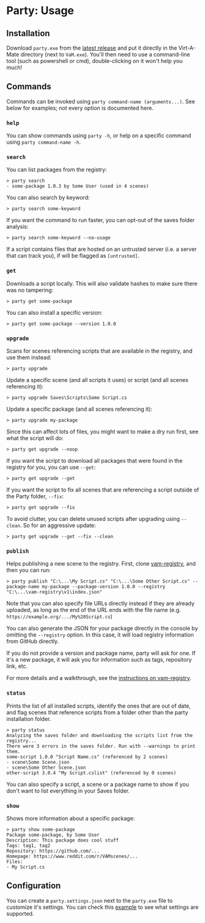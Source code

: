 # Party: Usage

## Installation

Download `party.exe` from the [latest release](https://github.com/vam-community/vam-party/releases) and put it directly in the Virt-A-Mate directory (next to `VaM.exe`). You'll then need to use a command-line tool (such as powershell or cmd), double-clicking on it won't help you much!

## Commands

Commands can be invoked using `party command-name (arguments...)`. See below for examples; not every option is documented here.

### `help`

You can show commands using `party -h`, or help on a specific command using `party command-name -h`.

### `search`

You can list packages from the registry:

    > party search
    - some-package 1.0.3 by Some User (used in 4 scenes)

You can also search by keyword:

    > party search some-keyword

If you want the command to run faster, you can opt-out of the saves folder analysis:

    > party search some-keyword --no-usage

If a script contains files that are hosted on an untrusted server (i.e. a server that can track you), if will be flagged as `[untrusted]`.

### `get`

Downloads a script locally. This will also validate hashes to make sure there was no tampering:

    > party get some-package

You can also install a specific version:

    > party get some-package --version 1.0.0

### `upgrade`

Scans for scenes referencing scripts that are available in the registry, and use them instead:

    > party upgrade

Update a specific scene (and all scripts it uses) or script (and all scenes referencing it):

    > party upgrade Saves\Scripts\Some Script.cs

Update a specific package (and all scenes referencing it):

    > party upgrade my-package

Since this can affect lots of files, you might want to make a dry run first, see what the script will do:

    > party get upgrade --noop

If you want the script to download all packages that were found in the registry for you, you can use `--get`:

    > party get upgrade --get

If you want the script to fix all scenes that are referencing a script outside of the Party folder, `--fix`:

    > party get upgrade --fix

To avoid clutter, you can delete unused scripts after upgrading using `--clean`. So for an aggressive update:

    > party get upgrade --get --fix --clean

### `publish`

Helps publishing a new scene to the registry. First, clone [vam-registry](https://github.com/vam-community/vam-registry), and then you can run:

    > party publish "C:\...\My Script.cs" "C:\...\Some Other Script.cs" --package-name my-package --package-version 1.0.0 --registry "C:\...\vam-registry\v1\index.json"

Note that you can also specify file URLs directly instead if they are already uploaded, as long as the end of the URL ends with the file name (e.g. `https://example.org/.../My%20Script.cs`)

You can also generate the JSON for your package directly in the console by omitting the `--registry` option. In this case, it will load registry information from GitHub directly.

If you do not provide a version and package name, party will ask for one. If it's a new package, it will ask you for information such as tags, repository link, etc.

For more details and a walkthrough, see the [instructions on vam-registry](https://github.com/vam-community/vam-registry/blob/master/INSTRUCTIONS.md).

### `status`

Prints the list of all installed scripts, identify the ones that are out of date, and flag scenes that reference scripts from a folder other than the party installation folder.

    > party status
    Analyzing the saves folder and downloading the scripts list from the registry...
    There were 3 errors in the saves folder. Run with --warnings to print them.
    some-script 1.0.0 "Script Name.cs" (referenced by 2 scenes)
    - scene\Some Scene.json
    - scene\Some Other Scene.json
    other-script 3.0.4 "My Script.cslist" (referenced by 0 scenes)

You can also specify a script, a scene or a package name to show if you don't want to list everything in your Saves folder.

### `show`

Shows more information about a specific package:

    > party show some-package
    Package some-package, by Some User
    Description: This package does cool stuff
    Tags: tag1, tag2
    Repository: https://github.com/...
    Homepage: https://www.reddit.com/r/VAMscenes/...
    Files:
    - My Script.cs

## Configuration

You can create a `party.settings.json` next to the `party.exe` file to customize it's settings. You can check this [example](https://github.com/vam-community/vam-party/blob/master/Party.CLI/party.settings.json) to see what settings are supported.
